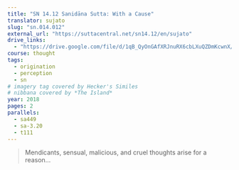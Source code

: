 ```yaml
---
title: "SN 14.12 Sanidāna Sutta: With a Cause"
translator: sujato
slug: "sn.014.012"
external_url: "https://suttacentral.net/sn14.12/en/sujato"
drive_links:
  - "https://drive.google.com/file/d/1qB_QyOnGAfXRJnuRX6cbLXuQZDmKcwnX/view?usp=drivesdk"
course: thought
tags:
  - origination
  - perception
  - sn
# imagery tag covered by Hecker's Similes
# nibbana covered by *The Island*
year: 2018
pages: 2
parallels:
  - sa449
  - sa-3.20
  - t111
---
```


> Mendicants, sensual, malicious, and cruel thoughts arise for a reason…

<!---->
